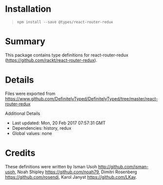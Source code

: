# Installation
> `npm install --save @types/react-router-redux`

# Summary
This package contains type definitions for react-router-redux (https://github.com/rackt/react-router-redux).

# Details
Files were exported from https://www.github.com/DefinitelyTyped/DefinitelyTyped/tree/master/react-router-redux

Additional Details
 * Last updated: Mon, 20 Feb 2017 07:57:31 GMT
 * Dependencies: history, redux
 * Global values: none

# Credits
These definitions were written by Isman Usoh <http://github.com/isman-usoh>, Noah Shipley <https://github.com/noah79>, Dimitri Rosenberg <https://github.com/rosendi>, Karol Janyst <https://github.com/LKay>.
